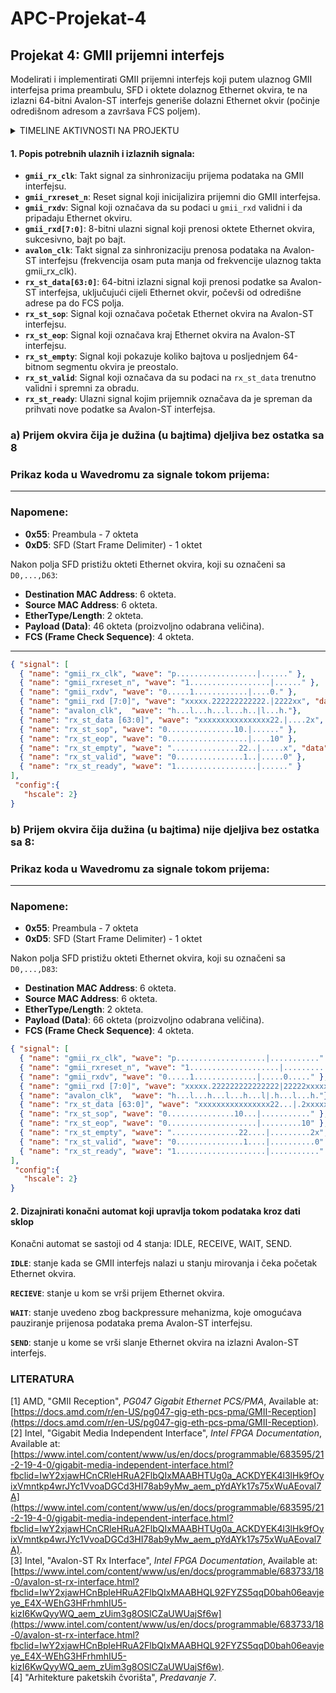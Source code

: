 # APC-Projekat-4

## Projekat 4: GMII prijemni interfejs
Modelirati i implementirati GMII prijemni interfejs koji putem ulaznog GMII interfejsa prima
preambulu, SFD i oktete dolaznog Ethernet okvira, te na izlazni 64-bitni Avalon-ST interfejs
generiše dolazni Ethernet okvir (počinje odredišnom adresom a završava FCS poljem).

<details>
  <summary>TIMELINE AKTIVNOSTI NA PROJEKTU</summary>

  **08.12.2024.** OPIS SIGNALA I PRIKAZ SIGNALA U WAVEDROM-U  
  **10.12.2024.** OPIS SIGNALA I PRIKAZ SIGNALA U WAVEDROM-U  
  **11.12.2024.** MODIFICARNI PRIKAZ SIGNALA U WAVEDROM-U  
  **12.12.2024.** PREPRAVKA WAVEDROM-A PO UPUTAMA IZ ISSUES <br>
  **15.12.2024.** DRUGI DIO PROJEKTNOG ZADATKA - FSM DIJAGRAM <br>
  **16.12.2024.** PREPRAVKA WAVEDROM-A PO UPUTAMA IZ ISSUES 

</details>

#### **1. Popis potrebnih ulaznih i izlaznih signala:**
- **`gmii_rx_clk`**: Takt signal za sinhronizaciju prijema podataka na GMII interfejsu.
- **`gmii_rxreset_n`**: Reset signal koji inicijalizira prijemni dio GMII interfejsa.
- **`gmii_rxdv`**: Signal koji označava da su podaci u `gmii_rxd` validni i da pripadaju Ethernet okviru.
- **`gmii_rxd[7:0]`**: 8-bitni ulazni signal koji prenosi oktete Ethernet okvira, sukcesivno, bajt po bajt.
- **`avalon_clk`**: Takt signal za sinhronizaciju prenosa podataka na Avalon-ST interfejsu (frekvencija osam puta manja od frekvencije ulaznog takta gmii_rx_clk).
- **`rx_st_data[63:0]`**: 64-bitni izlazni signal koji prenosi podatke sa Avalon-ST interfejsa, uključujući cijeli Ethernet okvir, počevši od odredišne adrese pa do FCS polja.
- **`rx_st_sop`**: Signal koji označava početak Ethernet okvira na Avalon-ST interfejsu.
- **`rx_st_eop`**: Signal koji označava kraj Ethernet okvira na Avalon-ST interfejsu.
- **`rx_st_empty`**: Signal koji pokazuje koliko bajtova u posljednjem 64-bitnom segmentu okvira je preostalo.
- **`rx_st_valid`**: Signal koji označava da su podaci na `rx_st_data` trenutno validni i spremni za obradu.
- **`rx_st_ready`**: Ulazni signal kojim prijemnik označava da je spreman da prihvati nove podatke sa Avalon-ST interfejsa.
  
### **a) Prijem okvira čija je dužina (u bajtima) djeljiva bez ostatka sa 8**
### Prikaz koda u Wavedromu za signale tokom prijema:
---

### Napomene:
- **0x55**: Preambula - 7 okteta
- **0xD5**: SFD (Start Frame Delimiter) - 1 oktet

Nakon polja SFD pristižu okteti Ethernet okvira, koji su označeni sa `D0,...,D63`:
- **Destination MAC Address**: 6 okteta.
- **Source MAC Address**: 6 okteta.
- **EtherType/Length**: 2 okteta.
- **Payload (Data)**: 46 okteta (proizvoljno odabrana veličina).
- **FCS (Frame Check Sequence)**: 4 okteta.

---

```json
{ "signal": [
  { "name": "gmii_rx_clk", "wave": "p..................|......" },
  { "name": "gmii_rxreset_n", "wave": "1..................|......" },
  { "name": "gmii_rxdv", "wave": "0.....1............|....0." },
  { "name": "gmii_rxd [7:0]", "wave": "xxxxx.222222222222.|2222xx", "data": ["0x55", "0xD5", "D0", "D1", "D2", "D3", "D4", "D5", "D6", "D7", "D8", " ", "D60","D61","D62","D63"] },
  { "name": "avalon_clk",  "wave": "h...l...h...l...h..|l...h."}, 
  { "name": "rx_st_data [63:0]", "wave": "xxxxxxxxxxxxxxxx22.|....2x", "data": ["D0-D7",  " ", "D56-D63"] },
  { "name": "rx_st_sop", "wave": "0...............10.|......" },
  { "name": "rx_st_eop", "wave": "0..................|....10" },
  { "name": "rx_st_empty", "wave": "...............22..|.....x", "data": ["0"] },
  { "name": "rx_st_valid", "wave": "0...............1..|.....0" },
  { "name": "rx_st_ready", "wave": "1..................|......" }
],
 "config":{
   "hscale": 2}
}
```

### **b) Prijem okvira čija dužina (u bajtima) nije djeljiva bez ostatka sa 8:**
### Prikaz koda u Wavedromu za signale tokom prijema:
---

### Napomene:
- **0x55**: Preambula - 7 okteta
- **0xD5**: SFD (Start Frame Delimiter) - 1 oktet

Nakon polja SFD pristižu okteti Ethernet okvira, koji su označeni sa `D0,...,D83`:
- **Destination MAC Address**: 6 okteta.
- **Source MAC Address**: 6 okteta.
- **EtherType/Length**: 2 okteta.
- **Payload (Data)**: 66 okteta (proizvoljno odabrana veličina).
- **FCS (Frame Check Sequence)**: 4 okteta.

```json
{ "signal": [
  { "name": "gmii_rx_clk", "wave": "p....................|..........." },
  { "name": "gmii_rxreset_n", "wave": "1....................|..........." },
  { "name": "gmii_rxdv", "wave": "0.....1..............|.....0....." },
  { "name": "gmii_rxd [7:0]", "wave": "xxxxx.222222222222222|22222xxxxxx", "data": ["0x55", "0xD5", "D0", "D1", "D2", "D3", "D4", "D5", "D6", "D7", "D8","D9", "D10", "D11", " ", "D79","D80","D81","D82","D83"] },
  { "name": "avalon_clk",  "wave": "h...l...h...l...h...l|.h...l...h."}, 
  { "name": "rx_st_data [63:0]", "wave": "xxxxxxxxxxxxxxxx22...|.2xxxxxxx2x", "data": ["D0-D7",  " ", "D72-D79", "D80-D83"] },
  { "name": "rx_st_sop", "wave": "0...............10...|..........." },
  { "name": "rx_st_eop", "wave": "0....................|.........10" },
  { "name": "rx_st_empty", "wave": "...............22....|.........2x", "data": ["0","4"] },
  { "name": "rx_st_valid", "wave": "0...............1....|..........0" },
  { "name": "rx_st_ready", "wave": "1....................|..........." }
],
 "config":{
   "hscale": 2}
}
```

#### **2. Dizajnirati konačni automat koji upravlja tokom podataka kroz dati sklop**

Konačni automat se sastoji od 4 stanja: IDLE, RECEIVE, WAIT, SEND.

**`IDLE`**: stanje kada se GMII interfejs nalazi u stanju mirovanja i čeka početak Ethernet okvira.

**`RECIEVE`**: stanje u kom se vrši prijem Ethernet okvira.

**`WAIT`**: stanje uvedeno zbog backpressure mehanizma, koje omogućava pauziranje prijenosa podataka prema Avalon-ST interfejsu.

**`SEND`**: stanje u kome se vrši slanje Ethernet okvira na izlazni Avalon-ST interfejs.

### LITERATURA

[1] AMD, "GMII Reception", *PG047 Gigabit Ethernet PCS/PMA*, Available at: [https://docs.amd.com/r/en-US/pg047-gig-eth-pcs-pma/GMII-Reception](https://docs.amd.com/r/en-US/pg047-gig-eth-pcs-pma/GMII-Reception).  
[2] Intel, "Gigabit Media Independent Interface", *Intel FPGA Documentation*, Available at: [https://www.intel.com/content/www/us/en/docs/programmable/683595/21-2-19-4-0/gigabit-media-independent-interface.html?fbclid=IwY2xjawHCnCRleHRuA2FlbQIxMAABHTUg0a_ACKDYEK4l3lHk9fOyixVmntkp4wrJYc1VvoaDGCd3HI78ab9yMw_aem_pYdAYk17s75xWuAEoval7A](https://www.intel.com/content/www/us/en/docs/programmable/683595/21-2-19-4-0/gigabit-media-independent-interface.html?fbclid=IwY2xjawHCnCRleHRuA2FlbQIxMAABHTUg0a_ACKDYEK4l3lHk9fOyixVmntkp4wrJYc1VvoaDGCd3HI78ab9yMw_aem_pYdAYk17s75xWuAEoval7A).  
[3] Intel, "Avalon-ST Rx Interface", *Intel FPGA Documentation*, Available at: [https://www.intel.com/content/www/us/en/docs/programmable/683733/18-0/avalon-st-rx-interface.html?fbclid=IwY2xjawHCnBpleHRuA2FlbQIxMAABHQL92FYZS5qqD0bah06eavjeye_E4X-WEhG3HFrhmhIU5-kizI6KwQyyWQ_aem_zUim3g8OSlCZaUWUajSf6w](https://www.intel.com/content/www/us/en/docs/programmable/683733/18-0/avalon-st-rx-interface.html?fbclid=IwY2xjawHCnBpleHRuA2FlbQIxMAABHQL92FYZS5qqD0bah06eavjeye_E4X-WEhG3HFrhmhIU5-kizI6KwQyyWQ_aem_zUim3g8OSlCZaUWUajSf6w).  
[4] "Arhitekture paketskih čvorišta", *Predavanje 7*.


